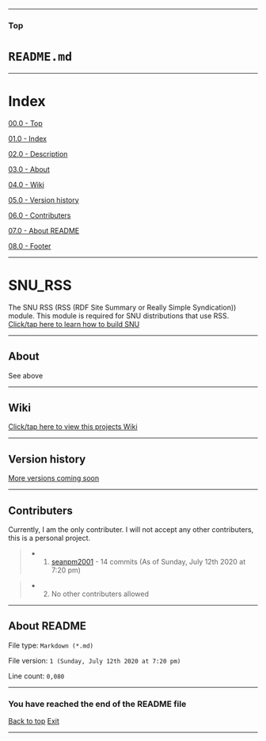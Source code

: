 
***

### Top

# `README.md`

***

# Index

[00.0 - Top](#Top)

[01.0 - Index](#Index)

[02.0 - Description](#SNU_RSS)

[03.0 - About](#About)

[04.0 - Wiki](#Wiki)

[05.0 - Version history](#Version-history)

[06.0 - Contributers](#Contributers)

[07.0 - About README](#About-README)

[08.0 - Footer](#You-have-reached-the-end-of-the-README-file)

***

# SNU_RSS
The SNU RSS (RSS (RDF Site Summary or Really Simple Syndication)) module. This module is required for SNU distributions that use RSS. [Click/tap here to learn how to build SNU](https://gist.github.com/seanpm2001/745564a46186888e829fdeb9cda584de)

***

## About

See above

***

## Wiki

[Click/tap here to view this projects Wiki](https://github.com/seanpm2001/SNU_RSS/wiki)

***

## Version history

[More versions coming soon](https://www.example.com)

***

## Contributers

Currently, I am the only contributer. I will not accept any other contributers, this is a personal project.

> * 1. [seanpm2001](https://github.com/seanpm2001/) - 14 commits (As of Sunday, July 12th 2020 at 7:20 pm)

> * 2. No other contributers allowed

***

## About README

File type: `Markdown (*.md)`

File version: `1 (Sunday, July 12th 2020 at 7:20 pm)`

Line count: `0,080`

***

### You have reached the end of the README file

[Back to top](#Top) [Exit](https://github.com)

***
